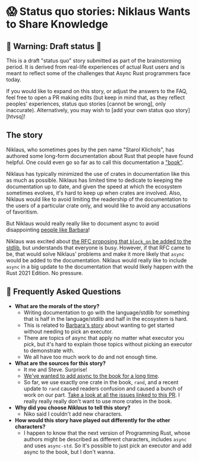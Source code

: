 # 😱 Status quo stories: Niklaus Wants to Share Knowledge


## 🚧 Warning: Draft status 🚧

This is a draft "status quo" story submitted as part of the brainstorming period. It is derived from real-life experiences of actual Rust users and is meant to reflect some of the challenges that Async Rust programmers face today. 

If you would like to expand on this story, or adjust the answers to the FAQ, feel free to open a PR making edits (but keep in mind that, as they reflect peoples' experiences, status quo stories [cannot be wrong], only inaccurate). Alternatively, you may wish to [add your own status quo story][htvsq]!

## The story

Niklaus, who sometimes goes by the pen name "Starol Klichols", has authored some long-form documentation about Rust that people have found helpful. One could even go so far as to call this documentation a ["book"][trpl].

Niklaus has typically minimized the use of crates in documentation like this as much as possible. Niklaus has limited time to dedicate to keeping the documentation up to date, and given the speed at which the ecosystem sometimes evolves, it's hard to keep up when crates are involved. Also, Niklaus would like to avoid limiting the readership of the documentation to the users of a particular crate only, and would like to avoid any accusations of favoritism.

But Niklaus would really really like to document async to avoid disappointing [people like Barbara]!

Niklaus was excited about [the RFC proposing that `block_on` be added to the stdlib][block-on-rfc], but understands that everyone is busy. However, if that RFC came to be, that would solve Niklaus' problems and make it more likely that `async` would be added to the documentation. Niklaus would really like to include `async` in a big update to the documentation that would likely happen with the Rust 2021 Edition. No pressure.

[trpl]: https://doc.rust-lang.org/stable/book/
[people like Barbara]: https://github.com/rust-lang/wg-async-foundations/blame/5ce418ac4076850f515034010cc51b707441f695/src/vision/status_quo/barbara_makes_their_first_steps_into_async.md#L22
[block-on-rfc]: https://github.com/rust-lang/rust/pull/65875

## 🤔 Frequently Asked Questions

* **What are the morals of the story?**
    * Writing documentation to go with the language/stdlib for something that is half in the language/stdlib and half in the ecosystem is hard.
    * This is related to [Barbara's story](https://rust-lang.github.io/wg-async-foundations/vision/status_quo/barbara_makes_their_first_steps_into_async.html) about wanting to get started without needing to pick an executor. 
    * There are topics of async that apply no matter what executor you pick, but it's hard to explain those topics without picking an executor to demonstrate with.
    * We all have too much work to do and not enough time.
* **What are the sources for this story?**
    * It me and Steve. Surprise!
    * [We've wanted to add async to the book for a long time](https://github.com/rust-lang/book/issues/1275).
    * So far, we use exactly one crate in the book, `rand`, and a recent update to `rand` caused readers confusion and caused a bunch of work on our part. [Take a look at all the issues linked to this PR](https://github.com/rust-lang/book/pull/2542). I really really really don't want to use more crates in the book.
* **Why did you choose *Niklaus* to tell this story?**
    * Niko said I couldn't add new characters.
* **How would this story have played out differently for the other characters?**
    * I happen to know that the next version of Programming Rust, whose authors might be described as different characters, includes `async` and uses `async-std`. So it's possible to just pick an executor and add async to the book, but I don't wanna.
